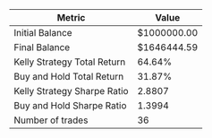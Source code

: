 | Metric | Value |
| --- | --- |
| Initial Balance | $1000000.00 |
| Final Balance | $1646444.59 |
| Kelly Strategy Total Return | 64.64% |
| Buy and Hold Total Return | 31.87% |
| Kelly Strategy Sharpe Ratio | 2.8807 |
| Buy and Hold Sharpe Ratio | 1.3994 |
| Number of trades | 36 |
